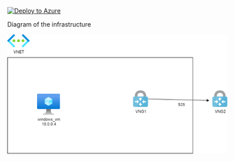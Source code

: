 [![Deploy to Azure](https://aka.ms/deploytoazurebutton)](https://portal.azure.com/#create/Microsoft.Template/uri/https%3A%2F%2Fraw.githubusercontent.com%2Fjimgodden%2FAzure_Networking_Labs%2Fmain%2FSandbox_VM_Windows%2Fsrc%2Fmain.json)


Diagram of the infrastructure

![Diagram of the infrastructure](diagram.drawio.png)
